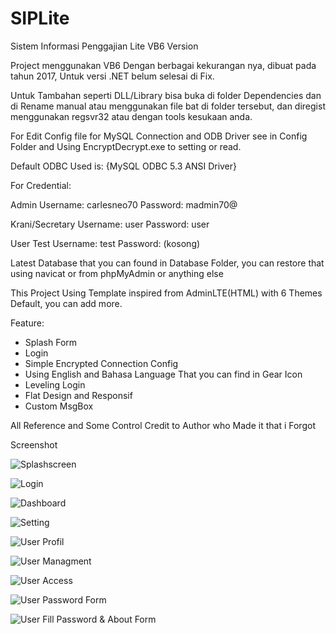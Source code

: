 # SIPLite
Sistem Informasi Penggajian Lite VB6 Version

Project menggunakan VB6 Dengan berbagai kekurangan nya, dibuat pada tahun 2017, Untuk versi .NET belum selesai di Fix.

Untuk Tambahan seperti DLL/Library bisa buka di folder Dependencies dan di Rename manual atau menggunakan file bat di folder tersebut,
dan diregist menggunakan regsvr32 atau dengan tools kesukaan anda.

For Edit Config file for MySQL Connection and ODB Driver see in Config Folder and Using EncryptDecrypt.exe to setting or read.

Default ODBC Used is: {MySQL ODBC 5.3 ANSI Driver}


For Credential:

Admin
Username: carlesneo70
Password: madmin70@

Krani/Secretary
Username: user
Password: user

User Test
Username: test
Password: (kosong)

Latest Database that you can found in Database Folder, you can restore that using navicat or from phpMyAdmin or anything else

This Project Using Template inspired from AdminLTE(HTML) with 6 Themes Default, you can add more.

Feature:
- Splash Form
- Login
- Simple Encrypted Connection Config
- Using English and Bahasa Language That you can find in Gear Icon
- Leveling Login
- Flat Design and Responsif
- Custom MsgBox

All Reference and Some Control Credit to Author who Made it that i Forgot

Screenshot

![Splashscreen](https://raw.githubusercontent.com/carlesneo70/SIPLite/master/Screenshot/1.png)

![Login](https://raw.githubusercontent.com/carlesneo70/SIPLite/master/Screenshot/2.png)

![Dashboard](https://raw.githubusercontent.com/carlesneo70/SIPLite/master/Screenshot/3.png)

![Setting](https://raw.githubusercontent.com/carlesneo70/SIPLite/master/Screenshot/4.png)

![User Profil](https://raw.githubusercontent.com/carlesneo70/SIPLite/master/Screenshot/5.png)

![User Managment](https://raw.githubusercontent.com/carlesneo70/SIPLite/master/Screenshot/6.png)

![User Access](https://raw.githubusercontent.com/carlesneo70/SIPLite/master/Screenshot/7.png)

![User Password Form](https://raw.githubusercontent.com/carlesneo70/SIPLite/master/Screenshot/8.png)

![User Fill Password & About Form](https://raw.githubusercontent.com/carlesneo70/SIPLite/master/Screenshot/9.png)
